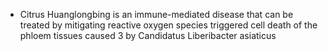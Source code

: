 - Citrus Huanglongbing is an immune-mediated disease that can be treated by mitigating reactive oxygen species triggered cell death of the phloem tissues caused
  3 by Candidatus Liberibacter asiaticus